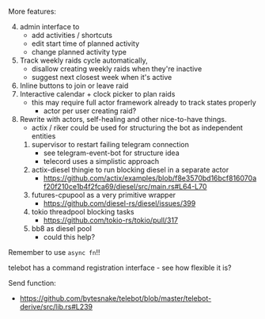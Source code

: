 More features:

4. admin interface to
   - add activities / shortcuts
   - edit start time of planned activity
   - change planned activity type
5. Track weekly raids cycle automatically, 
   - disallow creating weekly raids when they're inactive
   - suggest next closest week when it's active
6. Inline buttons to join or leave raid
7. Interactive calendar + clock picker to plan raids
   - this may require full actor framework already to track states properly
     - actor per user creating raid?
8. Rewrite with actors, self-healing and other nice-to-have things.
   - actix / riker could be used for structuring the bot as independent entities
    1. supervisor to restart failing telegram connection
       - see telegram-event-bot for structure idea
       - telecord uses a simplistic approach
    2. actix-diesel thingie to run blocking diesel in a separate actor
       - https://github.com/actix/examples/blob/f8e3570bd16bcf816070af20f210ce1b4f2fca69/diesel/src/main.rs#L64-L70
    3. futures-cpupool as a very primitive wrapper
       - https://github.com/diesel-rs/diesel/issues/399
    4. tokio threadpool blocking tasks
       - https://github.com/tokio-rs/tokio/pull/317
    5. bb8 as diesel pool
       - could this help?

Remember to use `async fn`!!

telebot has a command registration interface - see how flexible it is?


Send function:
- https://github.com/bytesnake/telebot/blob/master/telebot-derive/src/lib.rs#L239


